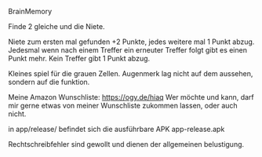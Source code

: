 BrainMemory

Finde 2 gleiche und die Niete.

Niete zum ersten mal gefunden +2 Punkte, jedes weitere mal 1 Punkt abzug.
Jedesmal wenn nach einem Treffer ein erneuter Treffer folgt gibt es einen Punkt mehr. Kein Treffer gibt 1 Punkt abzug.

Kleines spiel für die grauen Zellen. Augenmerk lag nicht auf dem aussehen, sondern auf die funktion.

Meine Amazon Wunschliste: https://ogy.de/hiaq
Wer möchte und kann, darf mir gerne etwas von meiner Wunschliste zukommen lassen, oder auch nicht.

in app/release/ befindet sich die ausführbare APK app-release.apk

Rechtschreibfehler sind gewollt und dienen der allgemeinen belustigung.
